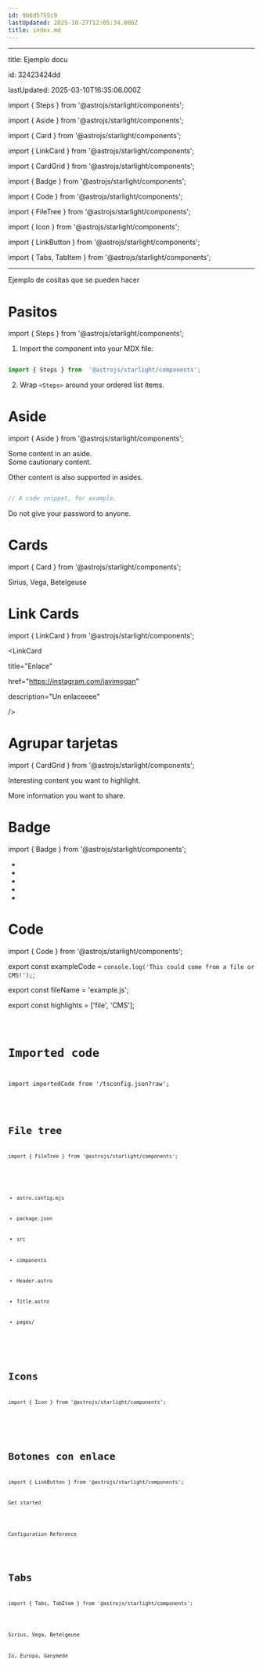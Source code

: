 ```yaml
---
id: 9b6d5755c9
lastUpdated: 2025-10-27T12:05:34.000Z
title: index.md
---
```


---

title: Ejemplo docu

id: 32423424dd

lastUpdated: 2025-03-10T16:35:06.000Z

  
  

import { Steps } from '@astrojs/starlight/components';

import { Aside } from '@astrojs/starlight/components';

import { Card } from '@astrojs/starlight/components';

import { LinkCard } from '@astrojs/starlight/components';

import { CardGrid } from '@astrojs/starlight/components';

import { Badge } from '@astrojs/starlight/components';

import { Code } from '@astrojs/starlight/components';

import { FileTree } from '@astrojs/starlight/components';

import { Icon } from '@astrojs/starlight/components';

import { LinkButton } from '@astrojs/starlight/components';

import { Tabs, TabItem } from '@astrojs/starlight/components';

---

  

Ejemplo de cositas que se pueden hacer

  

# Pasitos

  

import { Steps } from  '@astrojs/starlight/components';

  

<Steps>

  

1. Import the component into your MDX file:

  

```js

import { Steps } from  '@astrojs/starlight/components';

```

  

2. Wrap `<Steps>` around your ordered list items.

  

</Steps>

  

# Aside

  

import { Aside } from  '@astrojs/starlight/components';

  

<Aside>Some content in an aside.</Aside>

  

<Aside type="caution">Some cautionary content.</Aside>

  

<Aside type="tip">

  

Other content is also supported in asides.

  

```js

// A code snippet, for example.

```

  

</Aside>

  

<Aside type="danger">Do not give your password to anyone.</Aside>

  

# Cards

  

import { Card } from  '@astrojs/starlight/components';

  

<Card title="Stars"  icon="star">

Sirius, Vega, Betelgeuse

</Card>

  

# Link Cards

  

import { LinkCard } from  '@astrojs/starlight/components';

  

<LinkCard

title="Enlace"

href="https://instagram.com/javimogan"

description="Un enlaceeee"

  

/>

  

# Agrupar tarjetas

  

import { CardGrid } from  '@astrojs/starlight/components';

  

<CardGrid>

<Card title="Check this out"  icon="open-book">

Interesting content you want to highlight.

</Card>

<Card title="Other feature"  icon="information">

More information you want to share.

</Card>

</CardGrid>

  

# Badge

  

import { Badge } from  '@astrojs/starlight/components';

  

- <Badge text="Note"  variant="note"  />

- <Badge text="Success"  variant="success"  />

- <Badge text="Tip"  variant="tip"  />

- <Badge text="Caution"  variant="caution"  />

- <Badge text="Danger"  variant="danger"  />

  
  

# Code

  

import { Code } from  '@astrojs/starlight/components';

  

export  const exampleCode = `console.log('This could come from a file or CMS!');`;

export  const fileName = 'example.js';

export  const highlights = ['file', 'CMS'];

  

<Code code={exampleCode}  lang="js"  title={fileName}  mark={highlights}  />

  

# Imported code

  

import importedCode from  '/tsconfig.json?raw';

  

<Code code={importedCode}  lang="json"  title="tsconfig.json"  />

  
  

# File tree

  

import { FileTree } from  '@astrojs/starlight/components';

  

<FileTree>

  

- astro.config.mjs

- package.json

- src

- components

- Header.astro

- Title.astro

- pages/

  

</FileTree>

  

# Icons

  

import { Icon } from  '@astrojs/starlight/components';

  

<Icon name="star"  color="goldenrod"  size="2rem"  />

<Icon name="rocket"  color="var(--sl-color-text-accent)"  />

  

# Botones con enlace

  

import { LinkButton } from  '@astrojs/starlight/components';

  

<LinkButton href="/getting-started/">Get started</LinkButton>

<LinkButton href="/reference/configuration/"  variant="secondary">

Configuration Reference

</LinkButton>

  

# Tabs

  

import { Tabs, TabItem } from  '@astrojs/starlight/components';

  

<Tabs>

<TabItem label="Stars">Sirius, Vega, Betelgeuse</TabItem>

<TabItem label="Moons">Io, Europa, Ganymede</TabItem>

</Tabs>
<!--stackedit_data:
eyJoaXN0b3J5IjpbODk2MDY5MDUsNTE2OTkzMTc5XX0=
-->
